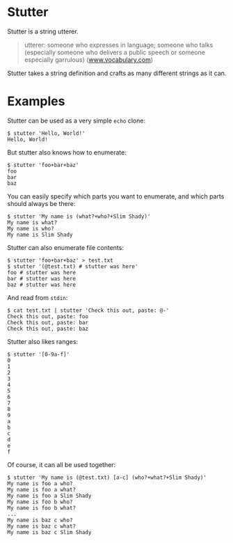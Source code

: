 # Stutter

Stutter is a string utterer.

> utterer: someone who expresses in language; someone who talks (especially
> someone who delivers a public speech or someone especially garrulous)
> (www.vocabulary.com)

Stutter takes a string definition and crafts as many different strings as it
can.

# Examples

Stutter can be used as a very simple `echo` clone:

``` shell
$ stutter 'Hello, World!'
Hello, World!
```

But stutter also knows how to enumerate:


``` shell
$ stutter 'foo+bar+baz'
foo
bar
baz
```

You can easily specify which parts you want to enumerate, and which parts
should always be there:

``` shell
$ stutter 'My name is (what?+who?+Slim Shady)'
My name is what?
My name is who?
My name is Slim Shady
```

Stutter can also enumerate file contents:


``` shell
$ stutter 'foo+bar+baz' > test.txt
$ stutter '(@test.txt) # stutter was here'
foo # stutter was here
bar # stutter was here
baz # stutter was here
```

And read from `stdin`:

``` shell
$ cat test.txt | stutter 'Check this out, paste: @-'
Check this out, paste: foo
Check this out, paste: bar
Check this out, paste: baz
```

Stutter also likes ranges:

``` shell
$ stutter '[0-9a-f]'
0
1
2
3
4
5
6
7
8
9
a
b
c
d
e
f
```

Of course, it can all be used together:
``` shell
$ stutter 'My name is (@test.txt) [a-c] (who?+what?+Slim Shady)'
My name is foo a who?
My name is foo a what?
My name is foo a Slim Shady
My name is foo b who?
My name is foo b what?
...
My name is baz c who?
My name is baz c what?
My name is baz c Slim Shady
```
